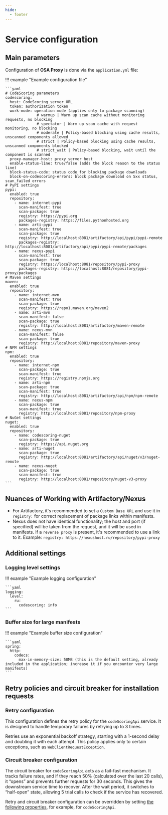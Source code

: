 ```yaml
---
hide:
  - footer
---
```


# Service configuration

## Main parameters

Configuration of **OSA Proxy** is done via the `application.yml` file:

!!! example "Example configuration file"

    ```yaml
    # CodeScoring parameters
    codescoring:
      host: CodeScoring server URL
      token: authorization token
      work-mode: operation mode (applies only to package scanning)
                  # warmup | Warm up scan cache without monitoring requests, no blocking
                  # spectator | Warm up scan cache with request monitoring, no blocking
                  # moderate | Policy-based blocking using cache results, unscanned components allowed
                  # strict | Policy-based blocking using cache results, unscanned components blocked
                  # strict_wait | Policy-based blocking, wait until the component is scanned
      proxy-manager-host: proxy server host
      enable-status-line: true/false (adds the block reason to the status line)
      block-status-code: status code for blocking package downloads
      block-on-codescoring-errors: block package download on 5xx status, scan_failed errors
    # PyPI settings
    pypi:
      enabled: true
      repository:
        - name: internet-pypi
          scan-manifest: true
          scan-package: true
          registry: https://pypi.org
          packages-registry: https://files.pythonhosted.org
        - name: arti-pypi
          scan-manifest: true
          scan-package: true
          registry: http://localhost:8081/artifactory/api/pypi/pypi-remote
          packages-registry: http://localhost:8081/artifactory/api/pypi/pypi-remote/packages
        - name: nexus-pypi
          scan-manifest: true
          scan-package: true
          registry: https://localhost:8081/repository/pypi-proxy
          packages-registry: https://localhost:8081/repository/pypi-proxy/packages
    # Maven settings
    maven:
      enabled: true
      repository:
        - name: internet-mvn
          scan-manifest: true
          scan-package: true
          registry: https://repo1.maven.org/maven2
        - name: arti-mvn
          scan-manifest: false
          scan-package: true
          registry: http://localhost:8081/artifactory/maven-remote
        - name: nexus-mvn
          scan-manifest: false
          scan-package: true
          registry: http://localhost:8081/repository/maven-proxy
    # NPM settings
    npm:
      enabled: true
      repository:
        - name: internet-npm
          scan-package: true
          scan-manifest: true
          registry: https://registry.npmjs.org
        - name: arti-npm
          scan-package: true
          scan-manifest: true
          registry: http://localhost:8081/artifactory/api/npm/npm-remote
        - name: nexus-npm
          scan-package: true
          scan-manifest: true
          registry: http://localhost:8081/repository/npm-proxy
    # NuGet settings
    nuget:
      enabled: true
      repository:
        - name: codescoring-nuget
          scan-package: true
          registry: https://api.nuget.org
        - name: arti-nuget
          scan-package: true
          registry: http://localhost:8081/artifactory/api/nuget/v3/nuget-remote
        - name: nexus-nuget
          scan-package: true
          scan-manifest: true
          registry: http://localhost:8081/repository/nuget-v3-proxy
    ```
## Nuances of Working with Artifactory/Nexus
- For Artifactory, it's recommended to set a `Custom Base URL` and use it in `registry:` for correct replacement of package links within manifests.
- Nexus does not have identical functionality; the host and port (if specified) will be taken from the request, and it will be used in manifests. If a `reverse proxy` is present, it's recommended to use a link to it. Example: `registry: https://nexushost.ru/repository/pypi-proxy`

## Additional settings

### Logging level settings

!!! example "Example logging configuration"

    ```yaml
    logging:
      level:
        ru:
          codescoring: info
    ```

### Buffer size for large manifests

!!! example "Example buffer size configuration"

    ```yaml
    spring:
      http:
        codecs:
          max-in-memory-size: 50MB (this is the default setting, already included in the application; increase it if you encounter very large manifests)
    ```

## Retry policies and circuit breaker for installation requests

### Retry configuration

This configuration defines the retry policy for the `codeScoringApi` service. It is designed to handle temporary failures by retrying up to 3 times.

Retries use an exponential backoff strategy, starting with a 1-second delay and doubling it with each attempt. This policy applies only to certain exceptions, such as `WebClientRequestException`.

### Circuit breaker configuration

The circuit breaker for `codeScoringApi` acts as a fail-fast mechanism. It tracks failure rates, and if they reach 50% (calculated over the last 20 calls), it “opens” and prevents further requests for 30 seconds. This gives the downstream service time to recover. After the wait period, it switches to “half-open” state, allowing 5 trial calls to check if the service has recovered.

Retry and circuit breaker configuration can be overridden by setting [the following properties](https://resilience4j.readme.io/docs/getting-started-3), for example, for `codeScoringApi`.
